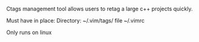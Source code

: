 
Ctags management tool allows users to retag a large c++ projects quickly.

Must have in place:
Directory: ~/.vim/tags/
file  ~/.vimrc

Only runs on linux
